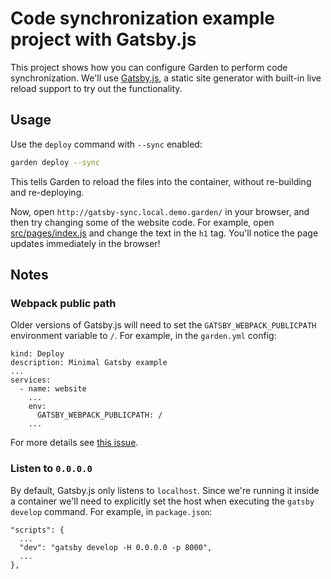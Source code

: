 # Code synchronization example project with Gatsby.js

This project shows how you can configure Garden to perform code synchronization. We'll use [Gatsby.js](https://docs.netlify.com/frameworks/gatsby), a static site generator with built-in live reload support to try out the functionality.

## Usage

Use the `deploy` command with `--sync` enabled:

```sh
garden deploy --sync
```

This tells Garden to reload the files into the container, without re-building and re-deploying.

Now, open `http://gatsby-sync.local.demo.garden/` in your browser, and then try changing some of the website code. For example, open [src/pages/index.js](src/pages/index.js) and change the text in the `h1` tag. You'll notice the page updates immediately in the browser!

## Notes

### Webpack public path

Older versions of Gatsby.js will need to set the `GATSBY_WEBPACK_PUBLICPATH` environment variable to `/`. For example, in the `garden.yml` config:

```
kind: Deploy
description: Minimal Gatsby example
...
services:
  - name: website
    ...
    env:
      GATSBY_WEBPACK_PUBLICPATH: /
    ...
```

For more details see [this issue](https://github.com/gatsbyjs/gatsby/issues/8348).

### Listen to `0.0.0.0`

By default, Gatsby.js only listens to `localhost`. Since we're running it inside a container we'll need to explicitly set the host when executing the `gatsby develop` command. For example, in `package.json`:

```
"scripts": {
  ...
  "dev": "gatsby develop -H 0.0.0.0 -p 8000",
  ...
},
```
